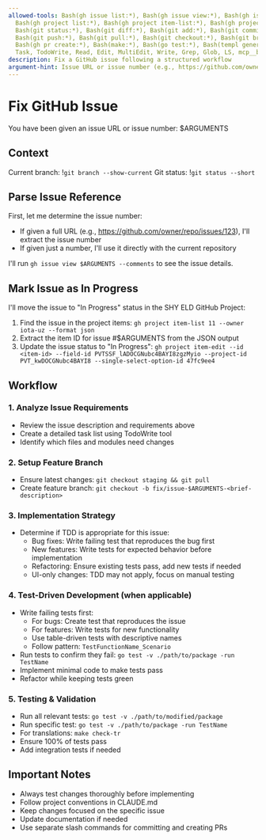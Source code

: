```yaml
---
allowed-tools: Bash(gh issue list:*), Bash(gh issue view:*), Bash(gh issue create:*), Bash(gh issue edit:*),
  Bash(gh project list:*), Bash(gh project item-list:*), Bash(gh project item-edit:*), Bash(gh project field-list:*),
  Bash(git status:*), Bash(git diff:*), Bash(git add:*), Bash(git commit:*),
  Bash(git push:*), Bash(git pull:*), Bash(git checkout:*), Bash(git branch:*),
  Bash(gh pr create:*), Bash(make:*), Bash(go test:*), Bash(templ generate:*),
  Task, TodoWrite, Read, Edit, MultiEdit, Write, Grep, Glob, LS, mcp__bloom__search_code
description: Fix a GitHub issue following a structured workflow
argument-hint: Issue URL or issue number (e.g., https://github.com/owner/repo/issues/123 or 123)
---
```


# Fix GitHub Issue

You have been given an issue URL or issue number: $ARGUMENTS

## Context
Current branch: !`git branch --show-current`
Git status: !`git status --short`

## Parse Issue Reference

First, let me determine the issue number:
- If given a full URL (e.g., https://github.com/owner/repo/issues/123), I'll extract the issue number
- If given just a number, I'll use it directly with the current repository

I'll run `gh issue view $ARGUMENTS --comments` to see the issue details.

## Mark Issue as In Progress

I'll move the issue to "In Progress" status in the SHY ELD GitHub Project:
1. Find the issue in the project items: `gh project item-list 11 --owner iota-uz --format json`
2. Extract the item ID for issue #$ARGUMENTS from the JSON output
3. Update the issue status to "In Progress": `gh project item-edit --id <item-id> --field-id PVTSSF_lADOCGNubc4BAYI8zgzMyio --project-id PVT_kwDOCGNubc4BAYI8 --single-select-option-id 47fc9ee4`

## Workflow

### 1. Analyze Issue Requirements
- Review the issue description and requirements above
- Create a detailed task list using TodoWrite tool
- Identify which files and modules need changes

### 2. Setup Feature Branch
- Ensure latest changes: `git checkout staging && git pull`
- Create feature branch: `git checkout -b fix/issue-$ARGUMENTS-<brief-description>`

### 3. Implementation Strategy
- Determine if TDD is appropriate for this issue:
  - Bug fixes: Write failing test that reproduces the bug first
  - New features: Write tests for expected behavior before implementation
  - Refactoring: Ensure existing tests pass, add new tests if needed
  - UI-only changes: TDD may not apply, focus on manual testing

### 4. Test-Driven Development (when applicable)
- Write failing tests first:
  - For bugs: Create test that reproduces the issue
  - For features: Write tests for new functionality
  - Use table-driven tests with descriptive names
  - Follow pattern: `TestFunctionName_Scenario`
- Run tests to confirm they fail: `go test -v ./path/to/package -run TestName`
- Implement minimal code to make tests pass
- Refactor while keeping tests green

### 5. Testing & Validation
- Run all relevant tests: `go test -v ./path/to/modified/package`
- Run specific test: `go test -v ./path/to/package -run TestName`
- For translations: `make check-tr`
- Ensure 100% of tests pass
- Add integration tests if needed

## Important Notes
- Always test changes thoroughly before implementing
- Follow project conventions in CLAUDE.md
- Keep changes focused on the specific issue
- Update documentation if needed
- Use separate slash commands for committing and creating PRs
